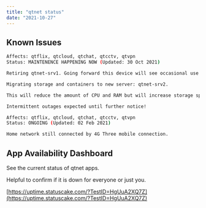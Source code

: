 ```yaml
---
title: "qtnet status"
date: "2021-10-27"
---
```

## Known Issues

```bash
Affects: qtflix, qtcloud, qtchat, qtcctv, qtvpn
Status: MAINTENENCE HAPPENING NOW (Updated: 30 Oct 2021)

Retiring qtnet-srv1. Going forward this device will see occasional use for development and testing.

Migrating storage and containers to new server: qtnet-srv2.

This will reduce the amount of CPU and RAM but will increase storage speed and capacity (thanks to all SSD storage) and reduce the power consumption by over 300w.

Intermittent outages expected until further notice!
```

```bash
Affects: qtflix, qtcloud, qtchat, qtcctv, qtvpn
Status: ONGOING (Updated: 02 Feb 2021)

Home network still connected by 4G Three mobile connection.
```


## App Availability Dashboard

See the current status of qtnet apps.

Helpful to confirm if it is down for everyone or just you.

[https://uptime.statuscake.com/?TestID=HgUuA2XQ7Z](https://uptime.statuscake.com/?TestID=HgUuA2XQ7Z)